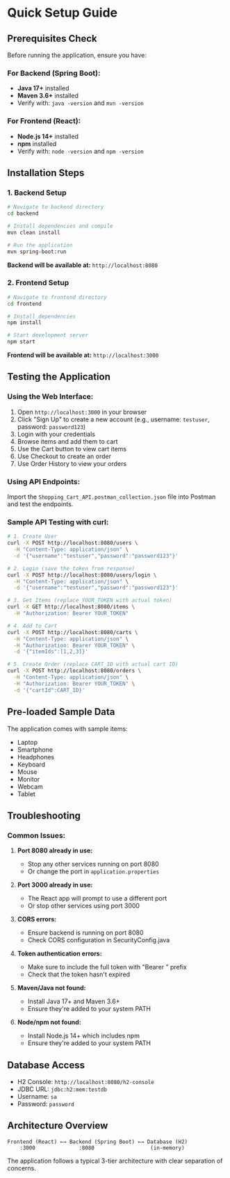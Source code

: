 # Quick Setup Guide

## Prerequisites Check

Before running the application, ensure you have:

### For Backend (Spring Boot):
- **Java 17+** installed
- **Maven 3.6+** installed
- Verify with: `java -version` and `mvn -version`

### For Frontend (React):
- **Node.js 14+** installed
- **npm** installed
- Verify with: `node -version` and `npm -version`

## Installation Steps

### 1. Backend Setup

```bash
# Navigate to backend directory
cd backend

# Install dependencies and compile
mvn clean install

# Run the application
mvn spring-boot:run
```

**Backend will be available at:** `http://localhost:8080`

### 2. Frontend Setup

```bash
# Navigate to frontend directory
cd frontend

# Install dependencies
npm install

# Start development server
npm start
```

**Frontend will be available at:** `http://localhost:3000`

## Testing the Application

### Using the Web Interface:

1. Open `http://localhost:3000` in your browser
2. Click "Sign Up" to create a new account (e.g., username: `testuser`, password: `password123`)
3. Login with your credentials
4. Browse items and add them to cart
5. Use the Cart button to view cart items
6. Use Checkout to create an order
7. Use Order History to view your orders

### Using API Endpoints:

Import the `Shopping_Cart_API.postman_collection.json` file into Postman and test the endpoints.

### Sample API Testing with curl:

```bash
# 1. Create User
curl -X POST http://localhost:8080/users \
  -H "Content-Type: application/json" \
  -d '{"username":"testuser","password":"password123"}'

# 2. Login (save the token from response)
curl -X POST http://localhost:8080/users/login \
  -H "Content-Type: application/json" \
  -d '{"username":"testuser","password":"password123"}'

# 3. Get Items (replace YOUR_TOKEN with actual token)
curl -X GET http://localhost:8080/items \
  -H "Authorization: Bearer YOUR_TOKEN"

# 4. Add to Cart
curl -X POST http://localhost:8080/carts \
  -H "Content-Type: application/json" \
  -H "Authorization: Bearer YOUR_TOKEN" \
  -d '{"itemIds":[1,2,3]}'

# 5. Create Order (replace CART_ID with actual cart ID)
curl -X POST http://localhost:8080/orders \
  -H "Content-Type: application/json" \
  -H "Authorization: Bearer YOUR_TOKEN" \
  -d '{"cartId":CART_ID}'
```

## Pre-loaded Sample Data

The application comes with sample items:
- Laptop
- Smartphone
- Headphones
- Keyboard
- Mouse
- Monitor
- Webcam
- Tablet

## Troubleshooting

### Common Issues:

1. **Port 8080 already in use:**
   - Stop any other services running on port 8080
   - Or change the port in `application.properties`

2. **Port 3000 already in use:**
   - The React app will prompt to use a different port
   - Or stop other services using port 3000

3. **CORS errors:**
   - Ensure backend is running on port 8080
   - Check CORS configuration in SecurityConfig.java

4. **Token authentication errors:**
   - Make sure to include the full token with "Bearer " prefix
   - Check that the token hasn't expired

5. **Maven/Java not found:**
   - Install Java 17+ and Maven 3.6+
   - Ensure they're added to your system PATH

6. **Node/npm not found:**
   - Install Node.js 14+ which includes npm
   - Ensure they're added to your system PATH

## Database Access

- H2 Console: `http://localhost:8080/h2-console`
- JDBC URL: `jdbc:h2:mem:testdb`
- Username: `sa`
- Password: `password`

## Architecture Overview

```
Frontend (React) ←→ Backend (Spring Boot) ←→ Database (H2)
    :3000              :8080                  (in-memory)
```

The application follows a typical 3-tier architecture with clear separation of concerns.
